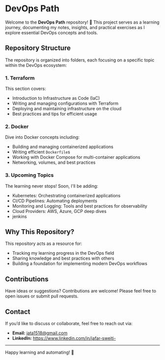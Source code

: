 # DevOps Path

Welcome to the **DevOps Path** repository! 🎯 This project serves as a learning journey, documenting my notes, insights, and practical exercises as I explore essential DevOps concepts and tools.

## Repository Structure

The repository is organized into folders, each focusing on a specific topic within the DevOps ecosystem:

### 1. **Terraform**

This section covers:

- Introduction to Infrastructure as Code (IaC)
- Writing and managing configurations with Terraform
- Deploying and maintaining infrastructure on the cloud
- Best practices and tips for efficient usage

### 2. **Docker**

Dive into Docker concepts including:

- Building and managing containerized applications
- Writing efficient `Dockerfile`s
- Working with Docker Compose for multi-container applications
- Networking, volumes, and best practices

### 3. **Upcoming Topics**

The learning never stops! Soon, I'll be adding:

- Kubernetes: Orchestrating containerized applications
- CI/CD Pipelines: Automating deployments
- Monitoring and Logging: Tools and best practices for observability
- Cloud Providers: AWS, Azure, GCP deep dives
- jenkins
## Why This Repository?

This repository acts as a resource for:

- Tracking my learning progress in the DevOps field
- Sharing knowledge and best practices with others
- Building a foundation for implementing modern DevOps workflows

## Contributions

Have ideas or suggestions? Contributions are welcome! Please feel free to open issues or submit pull requests.

## Contact

If you’d like to discuss or collaborate, feel free to reach out via:

- **Email:** jata1518@gmail.com
- **LinkedIn:** https://www.linkedin.com/in/jafar-sweiti-

---

Happy learning and automating! 🚀
